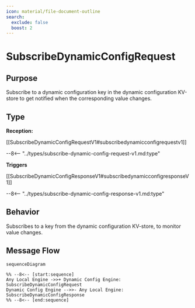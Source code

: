 ```yaml
---
icon: material/file-document-outline
search:
  exclude: false
  boost: 2
---
```


<div class="message" markdown>

# SubscribeDynamicConfigRequest

## Purpose

<!-- --8<-- [start:purpose] -->
Subscribe to a dynamic configuration key in the dynamic configuration KV-store to get notified when the corresponding value changes.
<!-- --8<-- [end:purpose] -->

## Type

<!-- --8<-- [start:type] -->
**Reception:**

[[SubscribeDynamicConfigRequestV1#subscribedynamicconfigrequestv1]]

--8<-- "../types/subscribe-dynamic-config-request-v1.md:type"

**Triggers**

[[SubscribeDynamicConfigResponseV1#subscribedynamicconfigresponseV1]]

--8<-- "../types/subscribe-dynamic-config-response-v1.md:type"

<!-- --8<-- [end:type] -->

## Behavior

<!-- --8<-- [start:behavior] -->
Subscribes to a key from the dynamic configuration KV-store, to monitor value changes.
<!-- --8<-- [end:behavior] -->

## Message Flow

<!-- --8<-- [start:messages] -->
```mermaid
sequenceDiagram

%% --8<-- [start:sequence]
Any Local Engine ->>+ Dynamic Config Engine: SubscribeDynamicConfigRequest
Dynamic Config Engine -->>- Any Local Engine: SubscribeDynamicConfigResponse
%% --8<-- [end:sequence]
```

<!-- --8<-- [end:messages] -->

</div>
